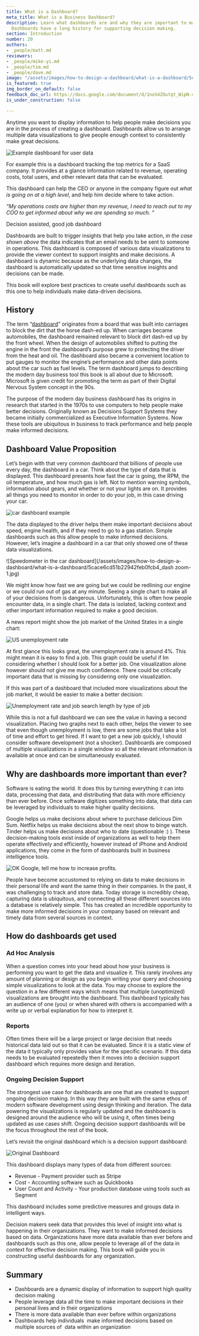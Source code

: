 ```yaml
---
title: What is a Dashboard?
meta_title: What is a Business Dashboard?
description: Learn what dashboards are and why they are important to making decisions.
  Dashboards have a long history for supporting decision making.
section: Introduction
number: 20
authors:
- _people/matt.md
reviewers:
- _people/mike-yi.md
- _people/tim.md
- _people/dave.md
image: "/assets/images/how-to-design-a-dashboard/what-is-a-dashboard/5cace68b51b229cebdb0fc4c_5c81b2f8cf5a793fa7742f9c_Building_a_Great_Dashboard-Dashboard.jpg"
is_featured: true
img_border_on_default: false
feedback_doc_url: https://docs.google.com/document/d/1noS4ZOutqt_WipN-4r5CNAff1KCmjznkgwWyTsNjhq0/edit?usp=sharing
is_under_construction: false

---
```

Anytime you want to display information to help people make decisions you are in the process of creating a dashboard. Dashboards allow us to arrange multiple data visualizations to give people enough context to consistently make great decisions.

![Example dashboard for user data](/assets/images/how-to-design-a-dashboard/what-is-a-dashboard/5cace68b51b229cebdb0fc4c_5c81b2f8cf5a793fa7742f9c_Building_a_Great_Dashboard-Dashboard.jpg)

For example this is a dashboard tracking the top metrics for a SaaS company. It provides at a glance information related to revenue, operating costs, total users, and other relevant data that can be evaluated.

This dashboard can help the CEO or anyone in the company figure out _what is going on at a high level_, and help him decide where to take action.

_“My operations costs are higher than my revenue, I need to reach out to my COO to get informed about why we are spending so much. “_

Decision assisted, good job dashboard

Dashboards are built to trigger insights that help you take action, _in the case shown above_ the data indicates that an email needs to be sent to someone in operations. This dashboard is composed of various data visualizations to provide the viewer context to support insights and make decisions. A dashboard is dynamic because as the underlying data changes, the dashboard is automatically updated so that time sensitive insights and decisions can be made.

This book will explore best practices to create useful dashboards such as this one to help individuals make data-driven decisions.

## History

The term “[dashboard](https://www.merriam-webster.com/dictionary/dashboard#h1)” originates from a board that was built into carriages to block the dirt that the horse dash-ed up. When carriages became automobiles, the dashboard remained relevant to block dirt dash-ed up by the front wheel. When the design of automobiles shifted to putting the engine in the front the dashboard’s purpose grew to protecting the driver from the heat and oil. The dashboard also became a convenient location to put gauges to monitor the engine’s performance and other data points about the car such as fuel levels. The term dashboard jumps to describing the modern day business tool this book is all about due to Microsoft. Microsoft is given credit for promoting the term as part of their Digital Nervous System concept in the 90s.

The purpose of the modern day business dashboard has its origins in research that started in the 1970s to use computers to help people make better decisions. Originally known as Decisions Support Systems they became initially commercialized as Executive Information Systems. Now these tools are ubiquitous in business to track performance and help people make informed decisions.

## Dashboard Value Proposition

Let’s begin with that very common dashboard that billions of people use every day, the dashboard in a car. Think about the type of data that is displayed. This dashboard presents how fast the car is going, the RPM, the oil temperature, and how much gas is left. Not to mention warning symbols, information about gears, and whether or not your lights are on. It provides all things you need to monitor in order to do your job, in this case driving your car.

![car dashboard example](/assets/images/how-to-design-a-dashboard/what-is-a-dashboard/5cace6bb8d24c18b7a6130da_5c9268b10e85f0e2916b4590_AFYXiUdQ6-_HNEsFGXBPBxipDDpE6SACOSrmw4OmKegt3mm7EmHizuM9-w6j_Ts7C6SQ_PZzp7qXmmx4C4n9dDfgAhfk-yVcISGlcLPIFO66zynZQVnjlxFeB-p3RG2XxJYODX-9.jpg "dashboard example")

The data displayed to the driver helps them make important decisions about speed, engine health, and if they need to go to a gas station. Simple dashboards such as this allow people to make informed decisions. However, let’s imagine a dashboard in a car that only showed one of these data visualizations.

![Speedometer in the car dashboard](/assets/images/how-to-design-a-dashboard/what-is-a-dashboard/5cace6cd51b22942feb0fcb4_dash zoom-1.jpg)

We might know how fast we are going but we could be redlining our engine or we could run out of gas at any minute. Seeing a single chart to make all of your decisions from is dangerous. Unfortunately, this is often how people encounter data, in a single chart. The data is isolated, lacking context and other important information required to make a good decision.

A news report might show the job market of the United States in a single chart:

![US unemployment rate](/assets/images/how-to-design-a-dashboard/what-is-a-dashboard/5cace7708d24c150426132ad_5c9268b10e85f0caa86b458f_8w_fQ303Xf6cI8pkaTji-vn-d1-IBsM9QP_IDSsIm_4-tHtu8Laaib-F2_yRQVn6iQARSEpbfz9iPQojxSVgh8dJSVIaSR4oP7xIxRIewAsow3MAsppRoh6ArkPR-3AJuMX3CWaw.png "https://ig.ft.com/sites/numbers/economies/us/")

At first glance this looks great, the unemployment rate is around 4%. This might mean it is easy to find a job. This graph could be useful if Im considering whether I should look for a better job. One visualization alone however should not give me much confidence. There could be critically important data that is missing by considering only one visualization.

If this was part of a dashboard that included more visualizations about the job market, it would be easier to make a better decision:

![Unemployment rate and job search length by type of job](/assets/images/how-to-design-a-dashboard/what-is-a-dashboard/5cace7d0832adc26ef602091_5cab6f5bee421faa37ce4a55_4JzOAJAeR5zzkC_Qmir8PdX503K6AXppycdGGaY36cKfAdKWEj4C3Bgt8D1rmh6lFlN1r5tbF4fRJveKLCiylK2R_mqIPuMfzWYDfIr_FhqMedP3fZt2Q84GwL5yVR6grIsC7KVl.png "https://talent.works/2017/09/22/how-long-does-it-take-to-get-a-job-60-days-if-youre-in-hr-or-sales/")

While this is not a full dashboard we can see the value in having a second visualization. Placing two graphs next to each other, helps the viewer to see that even though unemployment is low, there are some jobs that take a lot of time and effort to get hired. If I want to get a new job quickly, I should consider software development (not a shocker). Dashboards are composed of multiple visualizations in a single window so all the relevant information is available at once and can be simultaneously evaluated.

## Why are dashboards more important than ever?

Software is eating the world. It does this by turning everything it can into data, processing that data, and distributing that data with more efficiency than ever before. Once software digitizes something into data, that data can be leveraged by individuals to make higher quality decisions.

Google helps us make decisions about where to purchase delicious Dim Sum. Netflix helps us make decisions about the next show to binge watch. Tinder helps us make decisions about who to date (questionable :) ). These decision-making tools exist inside of organizations as well to help them operate effectively and efficiently, however instead of iPhone and Android applications, they come in the form of dashboards built in business intelligence tools.

![OK Google, tell me how to increase profits.](/assets/images/how-to-design-a-dashboard/what-is-a-dashboard/5cace7eeb32e398012d77806_5c9268b1b6ec258532f3b29e_Tx_owGz_4MROqNop8tgH6yLdUlsMnN78jCOiWXD7TqaGFk0PsTxjjshuET5IopNffOl4u1ijTwnDXClFsKYstoJIXm6e93m29MeuARA2xuWFDBiDNrEdRwPRL3_9c-6VokMKM5yw.jpg)

People have become accustomed to relying on data to make decisions in their personal life and want the same thing in their companies. In the past, it was challenging to track and store data. Today storage is incredibly cheap, capturing data is ubiquitous, and connecting all these different sources into a database is relatively simple. This has created an incredible opportunity to make more informed decisions in your company based on relevant and timely data from several sources in context.

## How do dashboards get used

### Ad Hoc Analysis

When a question comes into your head about how your business is performing you want to get the data and visualize it. This rarely involves any amount of planning or design as you begin writing your query and choosing simple visualizations to look at the data. You may choose to explore the question in a few different ways which means that multiple (unoptimized) visualizations are brought into the dashboard. This dashboard typically has an audience of one (you) or when shared with others is accompanied with a write up or verbal explanation for how to interpret it.

### Reports

Often times there will be a large project or large decision that needs historical data laid out so that it can be evaluated. Since it is a static view of the data it typically only provides value for the specific scenario. If this data needs to be evaluated repeatedly then it moves into a decision support dashboard which requires more design and iteration.

### Ongoing Decision Support

The strongest use case for dashboards are one that are created to support ongoing decision making. In this way they are built with the same ethos of modern software development using design thinking and iteration. The data powering the visualizations is regularly updated and the dashboard is designed around the audience who will be using it, often times being updated as use cases shift. Ongoing decision support dashboards will be the focus throughout the rest of the book.

Let’s revisit the original dashboard which is a decision support dashboard:

![Original Dashboard](/assets/images/how-to-design-a-dashboard/what-is-a-dashboard/5cace68b51b229cebdb0fc4c_5c81b2f8cf5a793fa7742f9c_Building_a_Great_Dashboard-Dashboard.jpg)

This dashboard displays many types of data from different sources:

* Revenue - Payment provider such as Stripe
* Cost - Accounting software such as Quickbooks
* User Count and Activity - Your production database using tools such as Segment

This dashboard includes some predictive measures and groups data in intelligent ways.

Decision makers seek data that provides this level of insight into what is happening in their organizations. They want to make informed decisions based on data. Organizations have more data available than ever before and dashboards such as this one, allow people to leverage all of the data in context for effective decision making. This book will guide you in constructing useful dashboards for any organization.

## Summary

* Dashboards are a dynamic display of information to support high quality decision making
* People leverage data all the time to make important decisions in their personal lives and in their organizations
* There is more data available than ever before within organizations
* Dashboards help individuals  make informed decisions based on multiple sources of  data within an organization